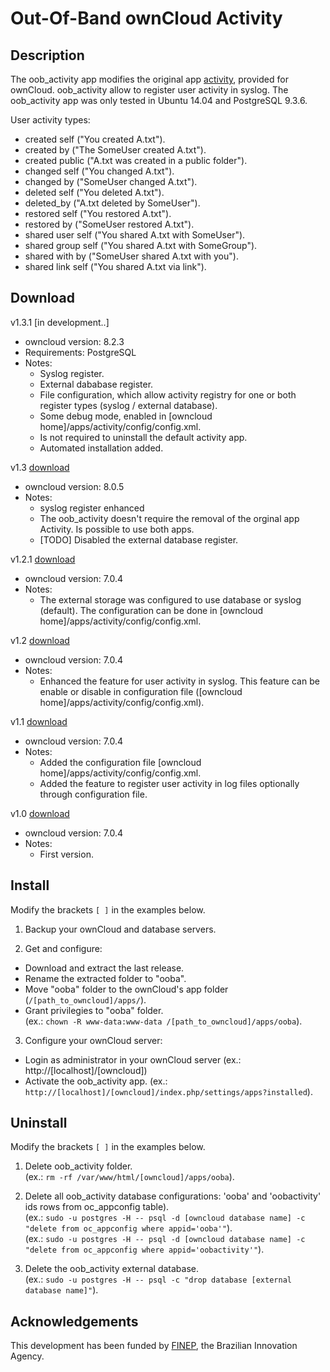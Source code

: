 # Out-Of-Band ownCloud Activity

## Description
The oob_activity app modifies the original app [activity](https://github.com/owncloud/activity),  provided for ownCloud. 
oob_activity allow to register user activity in syslog.
The oob_activity app was only tested in Ubuntu 14.04 and PostgreSQL 9.3.6.

User activity types:
- created self ("You created A.txt").
- created by ("The SomeUser created A.txt").
- created public ("A.txt was created in a public folder").
- changed self ("You changed A.txt").
- changed by ("SomeUser changed A.txt").
- deleted self ("You deleted A.txt").
- deleted_by ("A.txt deleted by SomeUser").
- restored self ("You restored A.txt").
- restored by ("SomeUser restored A.txt").
- shared user self ("You shared A.txt with SomeUser").
- shared group self ("You shared A.txt with SomeGroup").
- shared with by  ("SomeUser shared A.txt with you").
- shared link self ("You shared A.txt via link").

## Download

v1.3.1 [in development..]
- owncloud version: 8.2.3
- Requirements: PostgreSQL
- Notes:
	- Syslog register.
	- External dababase register.
	- File configuration, which allow activity registry for one or both register types (syslog / external database).
	- Some debug mode, enabled in [owncloud home]/apps/activity/config/config.xml.
	- Is not required to uninstall the default activity app.
	- Automated installation added.

v1.3 [download](https://github.com/Malinoski/oob_activity/releases/tag/oob_activity-v1.3)
- owncloud version: 8.0.5
- Notes:
	- syslog register enhanced
	- The oob_activity doesn't require the removal of the orginal app Activity. Is possible to use both apps.
	- [TODO] Disabled the external database register.

v1.2.1 [download](https://github.com/Malinoski/oob_activity/releases/tag/v1.2.1)
- owncloud version: 7.0.4
- Notes: 
	- The external storage was configured to use database or syslog (default). The configuration can be done in [owncloud home]/apps/activity/config/config.xml.

v1.2 [download](https://github.com/Malinoski/oob_activity/releases/tag/v1.2)
- owncloud version: 7.0.4
- Notes: 
	- Enhanced the feature for user activity in syslog. This feature can be enable or disable in configuration file ([owncloud home]/apps/activity/config/config.xml).

v1.1 [download](https://github.com/Malinoski/oob_activity/releases/tag/v1.1)
- owncloud version: 7.0.4
- Notes: 
	- Added the configuration file [owncloud home]/apps/activity/config/config.xml.
	- Added the feature to register user activity in log files optionally through configuration file.

v1.0 [download](https://github.com/Malinoski/oob_activity/releases/tag/v1.0)
- owncloud version: 7.0.4
- Notes: 
	- First version.

## Install

Modify the brackets `[ ]` in the examples below.

1. Backup your ownCloud and database servers.

2. Get and configure:
  * Download and extract the last release.
  * Rename the extracted folder to "ooba".
  * Move "ooba" folder to the ownCloud's app folder (`/[path_to_owncloud]/apps/`).
  * Grant privilegies to "ooba" folder.
<br/> (ex.: `chown -R www-data:www-data /[path_to_owncloud]/apps/ooba`).

3. Configure your ownCloud server:
  * Login as administrator in your ownCloud server (ex.: http://[localhost]/[owncloud])
  * Activate the oob_activity app. (ex.: `http://[localhost]/[owncloud]/index.php/settings/apps?installed`).

## Uninstall

Modify the brackets `[ ]` in the examples below.

1. Delete oob_activity folder.
<br/> (ex.: `rm -rf /var/www/html/[owncloud]/apps/ooba`).

2. Delete all oob_activity database configurations: 'ooba' and 'oobactivity' ids rows from oc_appconfig table).
<br/> (ex.: `sudo -u postgres -H -- psql -d [owncloud database name] -c "delete from oc_appconfig where appid='ooba'"`).
<br/> (ex.: `sudo -u postgres -H -- psql -d [owncloud database name] -c "delete from oc_appconfig where appid='oobactivity'"`).

3. Delete the oob_activity external database.
<br/> (ex.: `sudo -u postgres -H -- psql -c "drop database [external database name]"`).

## Acknowledgements
This development has been funded by [FINEP](http://www.finep.gov.br), the Brazilian Innovation Agency.
